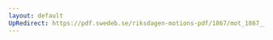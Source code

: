```yaml
---
layout: default
UpRedirect: https://pdf.swedeb.se/riksdagen-motions-pdf/1867/mot_1867__ak__00166/mot_1867__ak__00166_001.pdf
---
```

